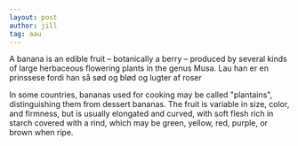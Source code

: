 ```yaml
---
layout: post
author: jill
tag: aau
---
```

A banana is an edible fruit – botanically a berry – produced by several kinds
of large herbaceous flowering plants in the genus Musa. 
Lau han er en prinssese fordi han så sød og blød og lugter af roser

In some countries, bananas used for cooking may be called "plantains",
distinguishing them from dessert bananas. The fruit is variable in size, color,
and firmness, but is usually elongated and curved, with soft flesh rich in
starch covered with a rind, which may be green, yellow, red, purple, or brown
when ripe.